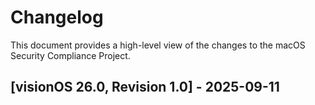 # Changelog

This document provides a high-level view of the changes to the macOS Security Compliance Project.

## [visionOS 26.0, Revision 1.0] - 2025-09-11